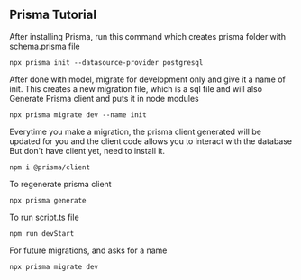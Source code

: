 ## Prisma Tutorial

After installing Prisma, run this command which creates prisma folder with schema.prisma file

```
npx prisma init --datasource-provider postgresql
```

After done with model, migrate for development only and give it a name of init.
This creates a new migration file, which is a sql file and will also Generate Prisma client and puts it in node modules

```
npx prisma migrate dev --name init
```

Everytime you make a migration, the prisma client generated will be updated for you and the client code allows you to interact with the database
But don't have client yet, need to install it.

```
npm i @prisma/client
```

To regenerate prisma client

```
npx prisma generate
```

To run script.ts file

```
npm run devStart
```

For future migrations, and asks for a name

```
npx prisma migrate dev
```
